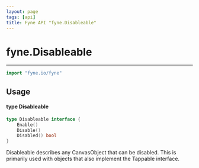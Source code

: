 ```yaml
---
layout: page
tags: [api]
title: Fyne API "fyne.Disableable"
---
```


# fyne.Disableable
---
```go
import "fyne.io/fyne"
```

## Usage

#### type Disableable

```go
type Disableable interface {
	Enable()
	Disable()
	Disabled() bool
}
```

Disableable describes any CanvasObject that can be disabled. This is primarily used with objects that also implement the Tappable interface.
